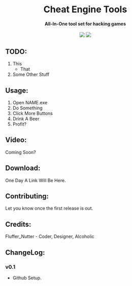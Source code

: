 <h1 align="center">
<br>
Cheat Engine Tools
<br>
</h1>

<h4 align="center">All-In-One tool set for hacking games</h4>

<p align="center">
<img src="https://img.shields.io/badge/written%20in%20-C%23-orange.svg">
<img src="https://img.shields.io/badge/license-DBAD-blue.svg>
<img src="https://img.shields.io/badge/build%20v0.1-passing-green.svg">
</p>

## TODO:
1. This
    - That
1. Some Other Stuff

## Usage:

1. Open NAME.exe
1. Do Something
1. Click More Buttons
1. Drink A Beer
1. Profit?

## Video:

Coming Soon?

## Download:

One Day A Link Will Be Here.

## Contributing:

Let you know once the first release is out.

## Credits:

Fluffer_Nutter - Coder, Designer, Alcoholic

## ChangeLog:

### __v0.1__  
* Github Setup.
